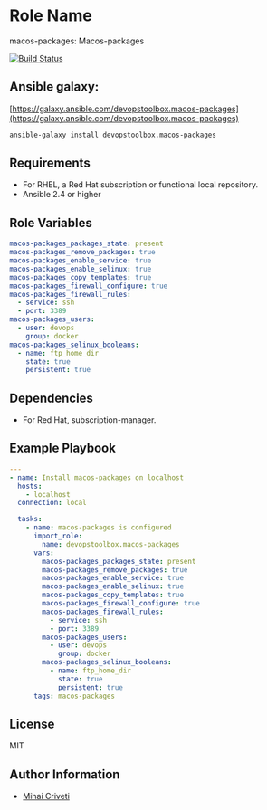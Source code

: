 Role Name
=========

macos-packages: Macos-packages

[![Build Status](https://travis-ci.org/cmihai-ansible/macos-packages.svg?branch=master)](https://travis-ci.org/cmihai-ansible/macos-packages)

Ansible galaxy:
---------------

[https://galaxy.ansible.com/devopstoolbox.macos-packages](https://galaxy.ansible.com/devopstoolbox.macos-packages)

```bash
ansible-galaxy install devopstoolbox.macos-packages
```

Requirements
------------

- For RHEL, a Red Hat subscription or functional local repository.
- Ansible 2.4 or higher

Role Variables
--------------

```yaml
macos-packages_packages_state: present
macos-packages_remove_packages: true
macos-packages_enable_service: true
macos-packages_enable_selinux: true
macos-packages_copy_templates: true
macos-packages_firewall_configure: true
macos-packages_firewall_rules:
  - service: ssh
  - port: 3389
macos-packages_users:
  - user: devops
    group: docker
macos-packages_selinux_booleans:
  - name: ftp_home_dir
    state: true
    persistent: true
```

Dependencies
------------

- For Red Hat, subscription-manager.

Example Playbook
----------------

```yaml
---
- name: Install macos-packages on localhost
  hosts:
    - localhost
  connection: local

  tasks:
    - name: macos-packages is configured
      import_role:
        name: devopstoolbox.macos-packages
      vars:
        macos-packages_packages_state: present
        macos-packages_remove_packages: true
        macos-packages_enable_service: true
        macos-packages_enable_selinux: true
        macos-packages_copy_templates: true
        macos-packages_firewall_configure: true
        macos-packages_firewall_rules:
          - service: ssh
          - port: 3389
        macos-packages_users:
          - user: devops
            group: docker
        macos-packages_selinux_booleans:
          - name: ftp_home_dir
            state: true
            persistent: true
      tags: macos-packages
```

License
-------

MIT

Author Information
------------------

- [Mihai Criveti](https://www.linkedin.com/in/devopstoolbox.)
